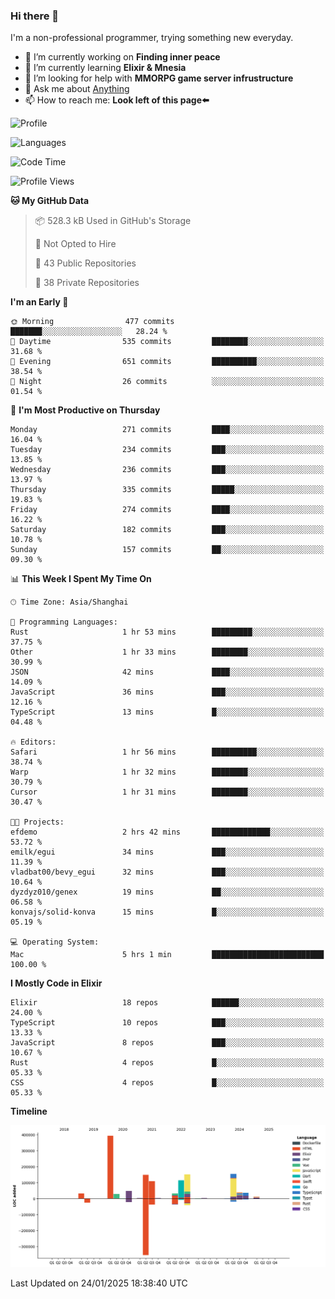 ### Hi there 👋

I'm a non-professional programmer, trying something new everyday.

<!--
**dyzdyz010/dyzdyz010** is a ✨ _special_ ✨ repository because its `README.md` (this file) appears on your GitHub profile.
-->

- 🔭 I’m currently working on **Finding inner peace**
- 🌱 I’m currently learning **Elixir & Mnesia**
- 🤔 I’m looking for help with **MMORPG game server infrustructure**
- 💬 Ask me about [Anything](https://github.com/dyzdyz010/dyzdyz010/issues)
- 📫 How to reach me: **Look left of this page⬅️**

<!-- - 👯 I’m looking to collaborate on
- 😄 Pronouns: ...
- ⚡ Fun fact: ...
 -->
 
![Profile](https://github-readme-stats.vercel.app/api?username=dyzdyz010&count_private=true&show_icons=true&theme=dracula)

![Languages](https://github-readme-stats.vercel.app/api/top-langs/?username=dyzdyz010&layout=compact&theme=dracula)

<!--START_SECTION:waka-->
![Code Time](http://img.shields.io/badge/Code%20Time-1%2C872%20hrs%2024%20mins-blue)

![Profile Views](http://img.shields.io/badge/Profile%20Views-0-blue)

**🐱 My GitHub Data** 

> 📦 528.3 kB Used in GitHub's Storage 
 > 
> 🚫 Not Opted to Hire
 > 
> 📜 43 Public Repositories 
 > 
> 🔑 38 Private Repositories 
 > 
**I'm an Early 🐤** 

```text
🌞 Morning                477 commits         ███████░░░░░░░░░░░░░░░░░░   28.24 % 
🌆 Daytime                535 commits         ████████░░░░░░░░░░░░░░░░░   31.68 % 
🌃 Evening                651 commits         ██████████░░░░░░░░░░░░░░░   38.54 % 
🌙 Night                  26 commits          ░░░░░░░░░░░░░░░░░░░░░░░░░   01.54 % 
```
📅 **I'm Most Productive on Thursday** 

```text
Monday                   271 commits         ████░░░░░░░░░░░░░░░░░░░░░   16.04 % 
Tuesday                  234 commits         ███░░░░░░░░░░░░░░░░░░░░░░   13.85 % 
Wednesday                236 commits         ███░░░░░░░░░░░░░░░░░░░░░░   13.97 % 
Thursday                 335 commits         █████░░░░░░░░░░░░░░░░░░░░   19.83 % 
Friday                   274 commits         ████░░░░░░░░░░░░░░░░░░░░░   16.22 % 
Saturday                 182 commits         ███░░░░░░░░░░░░░░░░░░░░░░   10.78 % 
Sunday                   157 commits         ██░░░░░░░░░░░░░░░░░░░░░░░   09.30 % 
```


📊 **This Week I Spent My Time On** 

```text
🕑︎ Time Zone: Asia/Shanghai

💬 Programming Languages: 
Rust                     1 hr 53 mins        █████████░░░░░░░░░░░░░░░░   37.75 % 
Other                    1 hr 33 mins        ████████░░░░░░░░░░░░░░░░░   30.99 % 
JSON                     42 mins             ████░░░░░░░░░░░░░░░░░░░░░   14.09 % 
JavaScript               36 mins             ███░░░░░░░░░░░░░░░░░░░░░░   12.16 % 
TypeScript               13 mins             █░░░░░░░░░░░░░░░░░░░░░░░░   04.48 % 

🔥 Editors: 
Safari                   1 hr 56 mins        ██████████░░░░░░░░░░░░░░░   38.74 % 
Warp                     1 hr 32 mins        ████████░░░░░░░░░░░░░░░░░   30.79 % 
Cursor                   1 hr 31 mins        ████████░░░░░░░░░░░░░░░░░   30.47 % 

🐱‍💻 Projects: 
efdemo                   2 hrs 42 mins       █████████████░░░░░░░░░░░░   53.72 % 
emilk/egui               34 mins             ███░░░░░░░░░░░░░░░░░░░░░░   11.39 % 
vladbat00/bevy_egui      32 mins             ███░░░░░░░░░░░░░░░░░░░░░░   10.64 % 
dyzdyz010/genex          19 mins             ██░░░░░░░░░░░░░░░░░░░░░░░   06.58 % 
konvajs/solid-konva      15 mins             █░░░░░░░░░░░░░░░░░░░░░░░░   05.19 % 

💻 Operating System: 
Mac                      5 hrs 1 min         █████████████████████████   100.00 % 
```

**I Mostly Code in Elixir** 

```text
Elixir                   18 repos            ██████░░░░░░░░░░░░░░░░░░░   24.00 % 
TypeScript               10 repos            ███░░░░░░░░░░░░░░░░░░░░░░   13.33 % 
JavaScript               8 repos             ███░░░░░░░░░░░░░░░░░░░░░░   10.67 % 
Rust                     4 repos             █░░░░░░░░░░░░░░░░░░░░░░░░   05.33 % 
CSS                      4 repos             █░░░░░░░░░░░░░░░░░░░░░░░░   05.33 % 
```



**Timeline**

![Lines of Code chart](https://raw.githubusercontent.com/dyzdyz010/dyzdyz010/master/assets/bar_graph.png)


 Last Updated on 24/01/2025 18:38:40 UTC
<!--END_SECTION:waka-->
